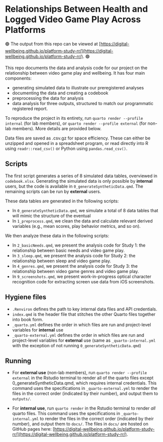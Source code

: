 # Relationships Between Health and Logged Video Game Play Across Platforms

🟢️ The output from this repo can be viewed at [https://digital-wellbeing.github.io/platform-study-rr/](https://digital-wellbeing.github.io/platform-study-rr/). 🟢️

This repo documents the data and analysis code for our project on the relationship between video game play and wellbeing. It has four main components:
- generating simulated data to illustrate our preregistered analyses
- documenting the data and creating a codebook
- preprocessing the data for analysis 
- data analysis for three outputs, structured to match our programmatic registered report. 

To reproduce the project in its entirety, run `quarto render --profile internal` (for lab members), or `quarto render --profile external` (for non-lab members). More details are provided below. 

Data files are saved as .csv.gz for space efficiency. These can either be unzipped and opened in a spreadsheet program, or read directly into R using `readr::read_csv()` or Python using `pandas.read_csv()`.

## Scripts

The first script generates a series of 8 simulated data tables, overviewed in `codebook.xlsx`. Generating the simulated  data is only possible by **internal** users, but the code is available in `0_generateSyntheticData.qmd`. The remaining scripts can be run by **external** users.

These data tables are generated in the following scripts:

- In `0_generateSyntheticData.qmd`, we simulate a total of 8 data tables that will mimic the structure of the eventual
- In `1_preprocess.qmd`, we clean the data and calculate relevant derived variables (e.g., mean scores, play behavior metrics, and so on).

We then analyze these data in the following scripts:

- In `2_basicNeeds.qmd`, we present the analysis code for Study 1: the relationship between basic needs and video game play.
- In `3_sleep.qmd`, we present the analysis code for Study 2: the relationship between sleep and video game play.
- In `4_genres.qmd`, we present the analysis code for Study 3: the relationship between video game genres and video game play.
- In `9_screenshots.qmd`, we present work-in-progress optical character recognition code for extracting screen use data from iOS screenshots. 

## Hygiene files

- `.Renviron` defines the path to key internal data files and API credentials.
- `index.qmd` is the header file that stitches the other Quarto files together into book form. 
- `_quarto.yml` defines the order in which files are run and project-level variables for **internal** use 
- `_quarto-external.yml` defines the order in which files are run and project-level variables for **external** use (same as `_quarto-internal.yml` with the exception of not running `0_generateSyntheticData.qmd`)

## Running

- For **external use** (non-lab members), run `quarto render --profile external` in the Rstudio terminal to render all of the quarto files except 0_generateSyntheticData.qmd, which requires internal credentials. This command uses the specifications in `_quarto-external.yml` to render the files in the correct order (indicated by their number), and output them to `outputs/`.

- For **internal use**, run `quarto render` in the Rstudio terminal to render *all* quarto files. This command uses the specifications in `_quarto-internal.yml` to render the files in the correct order (indicated by their number), and output them to `docs/`. The files in `docs/` are hosted on GitHub pages here: [https://digital-wellbeing.github.io/platform-study-rr/](https://digital-wellbeing.github.io/platform-study-rr/).

